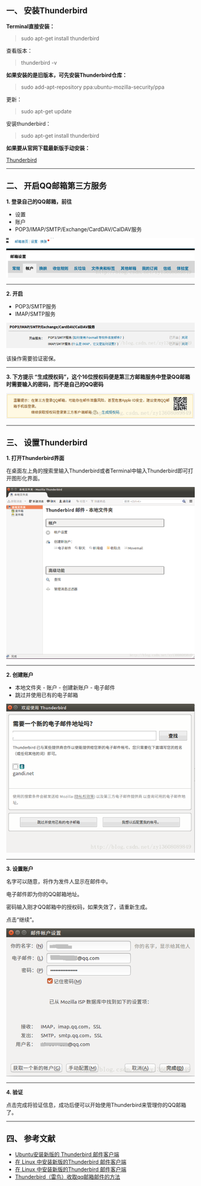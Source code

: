 ## 一、 安装Thunderbird

**Terminal直接安装：**

> sudo  apt-get install thunderbird

查看版本：

> thunderbird -v

**如果安装的是旧版本，可先安装Thunderbird仓库：**

> sudo add-apt-repository ppa:ubuntu-mozilla-security/ppa

更新：

> sudo apt-get update

安装thunderbird：

> sudo  apt-get install thunderbird

**如果要从官网下载最新版手动安装：**

[Thunderbird](https://www.thunderbird.net/zh-CN/)

** **
## 二、 开启QQ邮箱第三方服务

**1. 登录自己的QQ邮箱，前往**

- 设置
- 账户
- POP3/IMAP/SMTP/Exchange/CardDAV/CalDAV服务

![](img/001.png)

----
**2. 开启**

- POP3/SMTP服务
- IMAP/SMTP服务

![](img/002.png)

该操作需要验证密保。

---
**3. 下方提示 “生成授权码”，这个16位授权码便是第三方邮箱服务中登录QQ邮箱时需要输入的密码，而不是自己的QQ密码**

![](img/003.png)

** **
## 三、 设置Thunderbird

**1. 打开Thunderbird界面**

在桌面左上角的搜索里输入Thunderbird或者Terminal中输入Thunderbird即可打开图形化界面。

![](img/004.png)

---
**2. 创建账户**
- 本地文件夹 - 账户 - 创建新账户 - 电子邮件
- 跳过并使用已有的电子邮箱

![](img/005.png)

---
**3. 设置账户**

名字可以随意，将作为发件人显示在邮件中。

电子邮件即为你的QQ邮箱地址。

密码输入刚才QQ邮箱中的授权码，如果失效了，请重新生成。

点击“继续”。

![](img/006.png)

---
**4. 验证**

点击完成将验证信息，成功后便可以开始使用Thunderbird来管理你的QQ邮箱了。

** **
## 四、 参考文献

- [Ubuntu安装新版的 Thunderbird 邮件客户端](http://blog.csdn.net/gatieme/article/details/78174372)
- [在 Linux 中安装新版的Thunderbird 邮件客户端](http://blog.csdn.net/looper66/article/details/54981739)
- [在 Linux 中安装新版的Thunderbird 邮件客户端](http://www.linuxprobe.com/install-thunderbird-client.html)
- [Thunderbird（雷鸟）收取qq邮箱邮件的方法](http://www.pc0359.cn/article/jiaocheng/71607.html)

